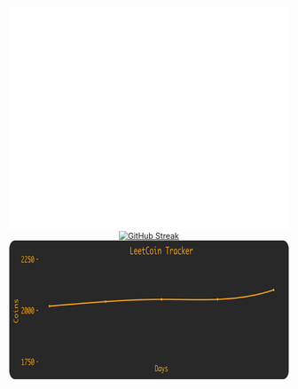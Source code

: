 <div align="center">
	<a href="https://github.com/adeshpande03/adeshpande03/blame/main/header.svg">
		<img src="header.svg" width="800" height="400" alt="Click to see the source">
	</a>
</div>

<div align="center">
	<a 
	href="https://github.com/adeshpande03/github-readme-streak-stats">
	<img src="https://github-readme-streak-stats-kappa-three.vercel.app?user=adeshpande03&theme=sea-dark&border_radius=10&card_width=800" 
		 alt="GitHub Streak" 
		 />
	</a>
</div>

<div align="center">
	<a href="https://github.com/adeshpande03/LeetCode-Points-Graph">
		<img src="https://github.com/adeshpande03/LeetCode-Points-Graph/blob/main/tiger.png?raw=true" width="800" height="250" alt="LeetCode points graph for @impgriffin (me!)">
	</a>
</div>
